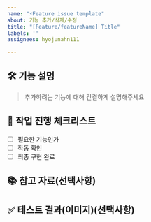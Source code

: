 ```yaml
---
name: "⚡Feature issue template"
about: 기능 추가/삭제/수정
title: "[Feature/featureName] Title"
labels: ''
assignees: hyojunahn111

---
```


## 🛠️ 기능 설명
> 추가하려는 기능에 대해 간결하게 설명해주세요

## 📝 작업 진행 체크리스트

- [ ] 필요한 기능인가
- [ ] 작동 확인
- [ ] 최종 구현 완료

## 📚 참고 자료(선택사항)
>

## ✅ 테스트 결과(이미지)(선택사항)
>
